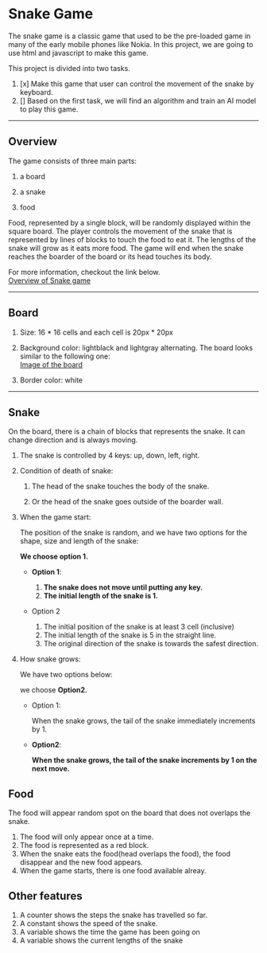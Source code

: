
# Snake Game
   The snake game is a classic game that used to be the pre-loaded game in many of the early mobile phones like Nokia. In this project, we are going to use html and javascript to make this game. 
   
   This project is divided into two tasks. 
   
   1. [x] Make this game that user can control the movement of the snake by keyboard.
   2. [] Based on the first task, we will find an algorithm and train an AI model to play this game.

___

## Overview
  The game consists of three main parts: 

   1. a board 

   2. a snake 

   3. food


  Food, represented by a single block, will be randomly displayed within the square board. The player controls the movement of the snake that is represented by lines of blocks to touch the food to eat it. The lengths of the snake will grow as it eats more food. The game will end when the snake reaches the boarder of the board or its head touches its body. 
   
   For more information, checkout the link below.  
   [Overview of Snake game](https://www.cs.ubc.ca/~acton/techTrek/Snake/SnakeWorksheet.pdf)
___

## Board 

  1. Size: 16 * 16 cells and each    cell is 20px * 20px
  2.  Background color: lightblack and lightgray alternating. The board looks similar to the following one:                                   
  [Image of the board](https://www.google.com/url?sa=i&url=https%3A%2F%2Fgeekrodion.medium.com%2Fsnake-game-with-rust-javascript-and-webassembly-part-5-7c114ce4583a&psig=AOvVaw0bCn6bzZx4rE8p_cua_wUA&ust=1621575396104000&source=images&cd=vfe&ved=0CAIQjRxqFwoTCIjxmJ7F1_ACFQAAAAAdAAAAABAM)
  
  3.  Border color: white

___
## Snake
On the board, there is a chain of blocks that represents the snake. It can change direction and is always moving.

   1. The snake is controlled by 4 keys: up, down, left, right.
   2. Condition of death of snake: 
      
      1. The head of the snake touches the body of the snake.
    
      2. Or the head of the snake goes outside of the boarder wall.

  3.  When the game start: 
      
      The position of the snake is random, and we have two options for the shape, size and length of the snake: 
      
        **We choose option 1.**
      
        
      * **Option 1**: 
        
        1. **The snake does not move until putting any key.**
        2. **The initial length of the snake is 1.**
      
      * Option 2
        
        1. The initial position of the snake is at least 3 cell (inclusive) 
        2. The initial length of the snake is 5 in the straight line. 
        3.  The original direction of the snake is towards the safest direction.
  
  4.  How snake grows: 
    
      We have two options below: 
        
        we choose **Option2.**

      * Option 1:
         
         When the snake grows, the tail of the snake immediately increments by 1.

      * **Option2**:

         **When the snake grows, the tail of the snake increments by 1 on the next move.**

        


## Food
The food will appear random spot on the board that does not overlaps the snake.
      
   1. The food will only appear once at a time.
   2. The food is represented as a red block.
   3. When the snake eats the food(head overlaps the food), the food disappear and the new food appears. 
   4. When the game starts, there is one food available alreay.


## Other features

  1.  A counter shows the steps the snake has travelled so far. 
  2. A constant shows the speed of the snake.
  3. A variable shows the time the game has been going on 
  4. A variable shows the current lengths of the snake




